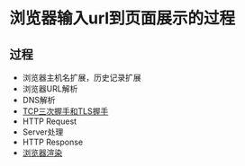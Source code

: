 # 浏览器输入url到页面展示的过程

## 过程

* 浏览器主机名扩展，历史记录扩展
* 浏览器URL解析
* DNS解析
* [TCP三次握手和TLS握手](./TCP三次握手和TLS握手.md)
* HTTP Request
* Server处理
* HTTP Response
* [浏览器渲染](./浏览器渲染.md)
